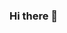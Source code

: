 ### Hi there 👋

<!--
**RomixHigu/RomixHigu** is a ✨ _special_ ✨ repository because its `README.md` (this file) appears on your GitHub profile.
<img src="https://imgur.com/g5gPqGQ?raw=true">

Here are some ideas to get you started:

- 🔭 I’m currently working on ...
- 🌱 I’m currently learning ...
- 👯 I’m looking to collaborate on ...
- 🤔 I’m looking for help with ...
- 💬 Ask me about ...
- 📫 How to reach me: ...
- 😄 Pronouns: ...
- ⚡ Fun fact: ...
-->
